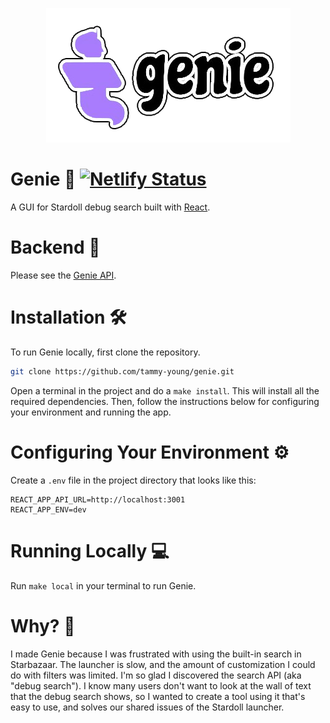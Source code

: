 <p align="center">
  <img src="https://github.com/tammy-young/genie/blob/main/public/genie-logo.png" />
</p>

# Genie 🧞 [![Netlify Status](https://api.netlify.com/api/v1/badges/7ec8dd45-a039-4f09-94a2-e96e76955207/deploy-status)](https://app.netlify.com/sites/stardoll-genie/deploys)
A GUI for Stardoll debug search built with [React](https://react.dev/).

# Backend 🔧
Please see the [Genie API](https://github.com/tammy-young/genie-api).

# Installation 🛠️
To run Genie locally, first clone the repository.
```bash
git clone https://github.com/tammy-young/genie.git
```
Open a terminal in the project and do a `make install`. This will install all the required dependencies. Then, follow the instructions below for configuring your environment and running the app.

# Configuring Your Environment ⚙️
Create a `.env` file in the project directory that looks like this:
```dotenv
REACT_APP_API_URL=http://localhost:3001
REACT_APP_ENV=dev
```

# Running Locally 💻
Run `make local` in your terminal to run Genie.

# Why? 🤔
I made Genie because I was frustrated with using the built-in search in Starbazaar. The launcher is slow, and the amount of customization I could do with filters was limited. I'm so glad I discovered the search API (aka "debug search"). I know many users don't want to look at the wall of text that the debug search shows, so I wanted to create a tool using it that's easy to use, and solves our shared issues of the Stardoll launcher.
